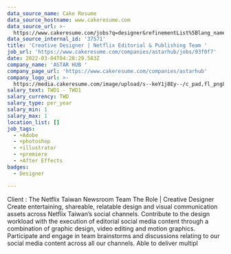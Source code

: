 ```yaml
---
data_source_name: Cake Resume
data_source_hostname: www.cakeresume.com
data_source_url: >-
  https://www.cakeresume.com/jobs?q=designer&refinementList%5Blang_name%5D%5B0%5D=English&refinementList%5Bsalary_type%5D=per_year
data_source_internal_id: '37571'
title: 'Creative Designer | Netflix Editorial & Publishing Team '
job_url: 'https://www.cakeresume.com/companies/astarhub/jobs/93f0f7'
date: 2022-03-04T04:28:29.583Z
company_name: 'ASTAR HUB '
company_page_url: 'https://www.cakeresume.com/companies/astarhub'
company_logo_url: >-
  https://media.cakeresume.com/image/upload/s--keY1j8Ey--/c_pad,fl_png8,h_200,w_200/v1646150912/tlu0vcld7gc9atchvuqy.png
salary_text: TWD1 - TWD1
salary_currency: TWD
salary_type: per_year
salary_min: 1
salary_max: 1
location_list: []
job_tags:
  - +Adobe
  - +photoshop
  - +illustrator
  - +premiere
  - +After Effects
badges:
  - Designer

---
```


Client : The Netflix Taiwan Newsroom Team The Role | Creative Designer Create entertaining, shareable, relatable design and visual communication assets across Netflix Taiwan’s social channels. Contribute to the design workload with the execution of editorial social media content through a combination of graphic design, video editing and motion graphics. Participate and engage in team brainstorms and discussions relating to our social media content across all our channels. Able to deliver multipl